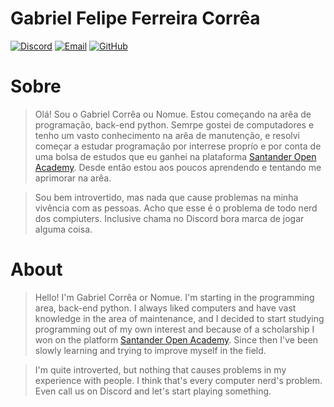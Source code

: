 # Gabriel Felipe Ferreira Corrêa


[![Discord](https://img.shields.io/badge/Discord-7289DA?style=for-the-badge&logo=discord&logoColor=white)](https://discord.com/channels/@owlnomue/) [![Email](https://img.shields.io/badge/Email-333333?style=for-the-badge&logo=gmail&logoColor=red)](mailto:NueOkami@gmai.com) [![GitHub](https://img.shields.io/badge/GitHub-100000?style=for-the-badge&logo=github&logoColor=blue)](https://github.com/owlNomue) 

# Sobre

> Olá! Sou o Gabriel Corrêa ou Nomue. Estou começando na arêa de programação, back-end python. Semrpe gostei de computadores e tenho um vasto conhecimento na arêa de manutenção, e resolvi começar a estudar programação por interrese proprío e por conta de uma bolsa de estudos que eu ganhei na plataforma [Santander Open Academy](https://www.santanderopenacademy.com/pt_br/user/index.html). Desde então estou aos poucos aprendendo e tentando me aprimorar na arêa.

> Sou bem introvertido, mas nada que cause problemas na minha vivência com as pessoas. Acho que esse é o problema de todo nerd dos compiuters. Inclusive chama no Discord bora marca de jogar alguma coisa.

# About 

> Hello! I'm Gabriel Corrêa or Nomue. I'm starting in the programming area, back-end python. I always liked computers and have vast knowledge in the area of maintenance, and I decided to start studying programming out of my own interest and because of a scholarship I won on the platform [Santander Open Academy](https://www.santanderopenacademy.com/pt_br/user/index.html). Since then I've been slowly learning and trying to improve myself in the field.

> I'm quite introverted, but nothing that causes problems in my experience with people. I think that's every computer nerd's problem. Even call us on Discord and let's start playing something.